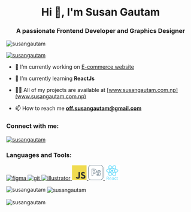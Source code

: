 <h1 align="center">Hi 👋, I'm Susan Gautam</h1>
<h3 align="center">A passionate Frontend Developer and Graphics Designer</h3>

<p align="left"> <img src="https://komarev.com/ghpvc/?username=susangautam&label=Profile%20views&color=0e75b6&style=flat" alt="susangautam" /> </p>

<p align="left"> <a href="https://github.com/ryo-ma/github-profile-trophy"><img src="https://github-profile-trophy.vercel.app/?username=susangautam" alt="susangautam" /></a> </p>

- 🔭 I’m currently working on [E-commerce website](https://github.com/susangautam/E-commerce)

- 🌱 I’m currently learning **ReactJs**

- 👨‍💻 All of my projects are available at [www.susangautam.com.np](www.susangautam.com.np)

- 📫 How to reach me **off.susangautam@gmail.com**

<h3 align="left">Connect with me:</h3>
<p align="left">
<a href="https://linkedin.com/in/susangautam" target="blank"><img align="center" src="https://raw.githubusercontent.com/rahuldkjain/github-profile-readme-generator/master/src/images/icons/Social/linked-in-alt.svg" alt="susangautam" height="30" width="40" /></a>
</p>

<h3 align="left">Languages and Tools:</h3>
<p align="left"> <a href="https://www.figma.com/" target="_blank" rel="noreferrer"> <img src="https://www.vectorlogo.zone/logos/figma/figma-icon.svg" alt="figma" width="40" height="40"/> </a> <a href="https://git-scm.com/" target="_blank" rel="noreferrer"> <img src="https://www.vectorlogo.zone/logos/git-scm/git-scm-icon.svg" alt="git" width="40" height="40"/> </a> <a href="https://www.adobe.com/in/products/illustrator.html" target="_blank" rel="noreferrer"> <img src="https://www.vectorlogo.zone/logos/adobe_illustrator/adobe_illustrator-icon.svg" alt="illustrator" width="40" height="40"/> </a> <a href="https://developer.mozilla.org/en-US/docs/Web/JavaScript" target="_blank" rel="noreferrer"> <img src="https://raw.githubusercontent.com/devicons/devicon/master/icons/javascript/javascript-original.svg" alt="javascript" width="40" height="40"/> </a> <a href="https://www.photoshop.com/en" target="_blank" rel="noreferrer"> <img src="https://raw.githubusercontent.com/devicons/devicon/master/icons/photoshop/photoshop-line.svg" alt="photoshop" width="40" height="40"/> </a> <a href="https://reactjs.org/" target="_blank" rel="noreferrer"> <img src="https://raw.githubusercontent.com/devicons/devicon/master/icons/react/react-original-wordmark.svg" alt="react" width="40" height="40"/> </a> </p>

<p><img align="left" src="https://github-readme-stats.vercel.app/api/top-langs?username=susangautam&show_icons=true&locale=en&layout=compact" alt="susangautam" /></p>

<p>&nbsp;<img align="center" src="https://github-readme-stats.vercel.app/api?username=susangautam&show_icons=true&locale=en" alt="susangautam" /></p>

<p><img align="center" src="https://github-readme-streak-stats.herokuapp.com/?user=susangautam&" alt="susangautam" /></p>
